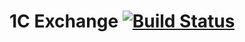 # 1C Exchange [![Build Status](https://travis-ci.org/stee1cat/1c-exchange.svg?branch=master)](https://travis-ci.org/stee1cat/1c-exchange)